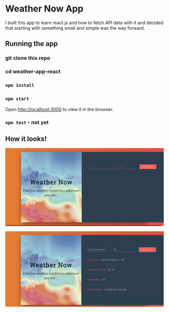 # Weather Now App


I built this app to learn react.js and how to fetch API data with it and decided that starting with something small and simple was the way forward.


## Running the app
### git clone this repo
### cd weather-app-react
### `npm install`
### `npm start`

Open [http://localhost:3000](http://localhost:3000) to view it in the browser.

### `npm test` - not yet

## How it looks!


<p><img src="firstappearance.png"></p>
<p><img src="afterenteringvalues.png"></p>
